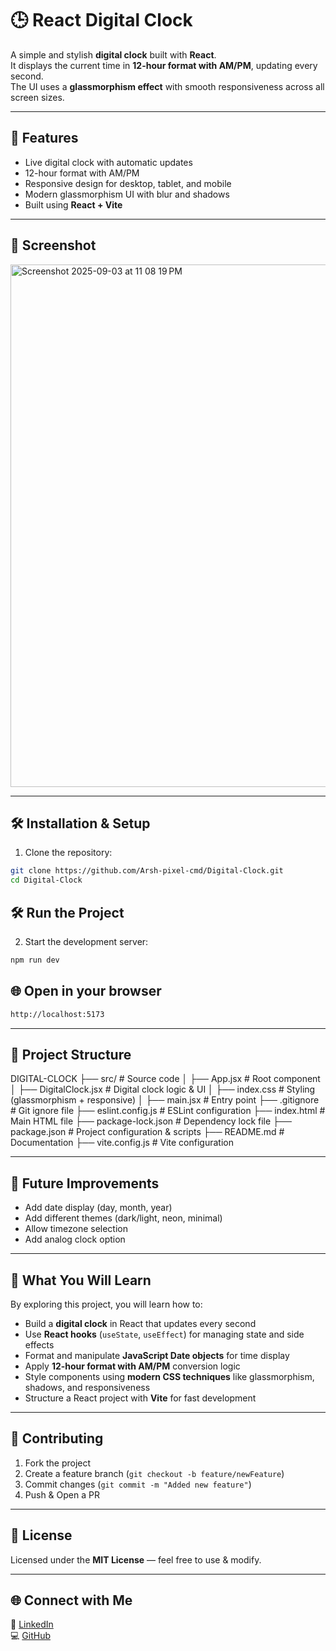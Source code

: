 # 🕒 React Digital Clock

A simple and stylish **digital clock** built with **React**.  
It displays the current time in **12-hour format with AM/PM**, updating every second.  
The UI uses a **glassmorphism effect** with smooth responsiveness across all screen sizes.

---

## 🚀 Features
- Live digital clock with automatic updates
- 12-hour format with AM/PM
- Responsive design for desktop, tablet, and mobile
- Modern glassmorphism UI with blur and shadows
- Built using **React + Vite**

---

## 📸 Screenshot
<img width="1470" height="836" alt="Screenshot 2025-09-03 at 11 08 19 PM" src="https://github.com/user-attachments/assets/e834685c-d1c1-46d7-87f8-9e1d07ddaa46" />

---

## 🛠️ Installation & Setup

1. Clone the repository:
```bash
git clone https://github.com/Arsh-pixel-cmd/Digital-Clock.git
cd Digital-Clock
```

## 🛠️ Run the Project

2. Start the development server:
```bash
npm run dev
```

## 🌐 Open in your browser
```bash
http://localhost:5173
```

---

## 📂 Project Structure

DIGITAL-CLOCK
├── src/ # Source code
│ ├── App.jsx # Root component
│ ├── DigitalClock.jsx # Digital clock logic & UI
│ ├── index.css # Styling (glassmorphism + responsive)
│ ├── main.jsx # Entry point
├── .gitignore # Git ignore file
├── eslint.config.js # ESLint configuration
├── index.html # Main HTML file
├── package-lock.json # Dependency lock file
├── package.json # Project configuration & scripts
├── README.md # Documentation
├── vite.config.js # Vite configuration

---

## 🔮 Future Improvements
- Add date display (day, month, year)  
- Add different themes (dark/light, neon, minimal)  
- Allow timezone selection  
- Add analog clock option

---

## 📘 What You Will Learn
By exploring this project, you will learn how to:

- Build a **digital clock** in React that updates every second  
- Use **React hooks** (`useState`, `useEffect`) for managing state and side effects  
- Format and manipulate **JavaScript Date objects** for time display  
- Apply **12-hour format with AM/PM** conversion logic  
- Style components using **modern CSS techniques** like glassmorphism, shadows, and responsiveness  
- Structure a React project with **Vite** for fast development  

---


## 🤝 Contributing
1. Fork the project  
2. Create a feature branch (`git checkout -b feature/newFeature`)  
3. Commit changes (`git commit -m "Added new feature"`)  
4. Push & Open a PR  

---

## 📜 License
Licensed under the **MIT License** — feel free to use & modify.  

---

## 🌐 Connect with Me
💼 [LinkedIn](https://www.linkedin.com/in/arsh-mishra-030093325/)  
💻 [GitHub](https://github.com/Arsh-pixel-cmd)  
